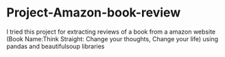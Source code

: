 # Project-Amazon-book-review

I tried this project for extracting reviews of a book from a amazon website (Book Name:Think Straight: Change your thoughts, Change your life) using pandas and beautifulsoup libraries
